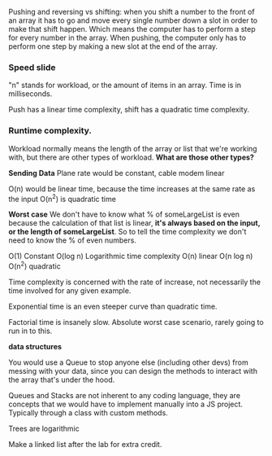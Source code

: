 Pushing and reversing vs shifting: when you shift a number to the front of an array it has to go and move every single number down a slot in order to make that shift happen. Which means the computer has to perform a step for every number in the array. When pushing, the computer only has to perform one step by making a new slot at the end of the array. 

### Speed slide
"n" stands for workload, or the amount of items in an array. Time is in milliseconds. 

Push has a linear time complexity, shift has a quadratic time complexity. 


### Runtime complexity.

Workload normally means the length of the array or list that we're working with, but there are other types of workload. **What are those other types?**

**Sending Data** Plane rate would be constant, cable modem linear

O(n) would be linear time, because the time increases at the same rate as the input
O(n<sup>2</sup>) is quadratic time


**Worst case** We don't have to know what % of someLargeList is even because the calculation of that list is linear, **it's always based on the input, or the length of someLargeList**. So to tell the time complexity we don't need to know the % of even numbers. 

O(1) Constant
O(log n) Logarithmic time complexity
O(n) linear
O(n log n)
O(n<sup>2</sup>) quadratic 

Time complexity is concerned with the rate of increase, not necessarily the time involved for any given example. 

Exponential time is an even steeper curve than quadratic time.

Factorial time is insanely slow. Absolute worst case scenario, rarely going to run in to this. 


**data structures**

You would use a Queue to stop anyone else (including other devs) from messing with your data, since you can design the methods to interact with the array that's under the hood. 


Queues and Stacks are not inherent to any coding language, they are concepts that we would have to implement manually into a JS project. Typically through a class with custom methods. 

Trees are logarithmic


Make a linked list after the lab for extra credit. 
